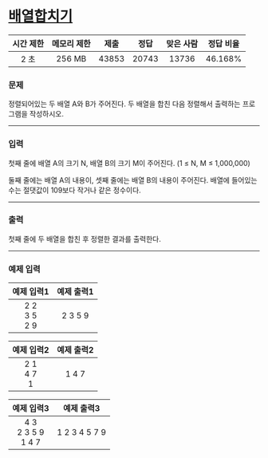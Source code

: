 # [배열합치기](https://www.acmicpc.net/problem/11728)

<div align = center>

| 시간 제한 | 메모리 제한 | 제출  | 정답  | 맞은 사람 | 정답 비율 |
| :-------: | :---------: | :---: | :---: | :-------: | :-------: |
|   2 초    |   256 MB    | 43853 | 20743 |   13736   |  46.168%  |

</div>

### 문제

정렬되어있는 두 배열 A와 B가 주어진다. 두 배열을 합친 다음 정렬해서 출력하는 프로그램을 작성하시오.

---

### 입력

첫째 줄에 배열 A의 크기 N, 배열 B의 크기 M이 주어진다. (1 ≤ N, M ≤ 1,000,000)

둘째 줄에는 배열 A의 내용이, 셋째 줄에는 배열 B의 내용이 주어진다. 배열에 들어있는 수는 절댓값이 109보다 작거나 같은 정수이다.

---

### 출력

첫째 줄에 두 배열을 합친 후 정렬한 결과를 출력한다.

---

### 예제 입력

|     예제 입력1      | 예제 출력1 |
| :-----------------: | :--------: |
| 2 2<br/>3 5<br/>2 9 |  2 3 5 9   |

|    예제 입력2     | 예제 출력2 |
| :---------------: | :--------: |
| 2 1<br/>4 7<br/>1 |   1 4 7    |

|        예제 입력3         |  예제 출력3   |
| :-----------------------: | :-----------: |
| 4 3<br/>2 3 5 9<br/>1 4 7 | 1 2 3 4 5 7 9 |
